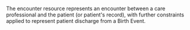 The encounter resource represents an encounter between a care professional and the patient (or patient's record), with further constraints applied to represent patient discharge from a Birth Event.